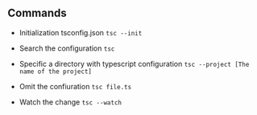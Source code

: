 ## Commands

- Initialization tsconfig.json
`tsc --init`

- Search the configuration 
`tsc`

- Specific a directory with typescript configuration
`tsc --project [The name of the project]`

- Omit the confiuration
`tsc file.ts`

- Watch the change
`tsc --watch`